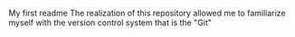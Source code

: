 My first readme
The realization of this repository allowed me to familiarize myself with the version control system that is the "Git"
